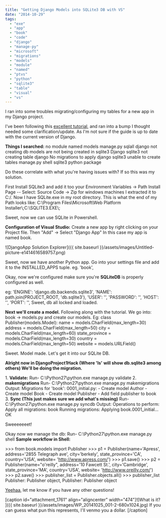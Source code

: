 ```yaml
---
title: "Getting Django Models into SQLite3 DB with VS"
date: "2014-10-29"
tags: 
  - "exe"
  - "app"
  - "book"
  - "code"
  - "django"
  - "manage-py"
  - "microsoft"
  - "migrations"
  - "models"
  - "module"
  - "named"
  - "ptvs"
  - "python"
  - "sqlite3"
  - "table"
  - "visual"
  - "vs"
---
```


I ran into some troubles migrating/configuring my tables for a new app in my Django project.

I've been following this [excellent tutorial](http://www.djangobook.com/en/2.0/chapter05.html "Django BOOOK!"), and ran into a bump I thought needed some clarification/update. As I'm not sure if the guide is up to date with the current version of Django.

**Things I searched:** no module named models manage.py sqlall django not creating db models are not being created in sqlite3 Django sqlite3 not creating table django No migrations to apply django sqlite3 unable to create tables manage.py shell sqlite3 python package

Do these correlate with what you're having issues with? If so this was my solution.

First Install SQLite3 and add it too your Environment Variables -> Path Install Page -- Select: Source Code -> Zip for windows machines I extracted it to C:/. Now I have SQLite.exe in my root directory. This is what the end of my Path looks like: C:\\Program Files\\Microsoft\\Web Platform Installer\\;C:\\SQLITE3.EXE\\;

Sweet, now we can use SQLite in Powershell.

**Configuration of Visual Studio:** Create a new app by right clicking on your Project file. Then "Add" -> Select "Django App" In this case my app is named book.

![DjangoApp Solution Explorer]({{ site.baseurl }}/assets/images/Untitled-picture-e1414616589757.png)

Sweet, now we have another Python app. Go into your settings file and add it to the INSTALLED\_APPS tuple. eg. 'book',

Okay, now we're configured make sure you're **SQLiteDB** is properly configured as well.

eg: 'ENGINE': 'django.db.backends.sqlite3', 'NAME': path.join(PROJECT\_ROOT, 'db.sqlite3'), 'USER': '', 'PASSWORD': '', 'HOST': '', 'PORT': '', Sweet, db all locked and loaded.

**Next we'll create a model.** Following along with the tutorial. We go into: book -> models.py and create our models. Eg: class Publisher(models.Model): name = models.CharField(max\_length=30) address = models.CharField(max\_length=50) city = models.CharField(max\_length=60) state\_province = models.CharField(max\_length=30) country = models.CharField(max\_length=50) website = models.URLField()

Sweet. Model made. Let's get it into our SQLite DB.

**Alright now in DjangoProject1Hack (Where 'ls' will show db.sqlite3 among others) We'll be doing the migration.**

1\. **Validate:** Run- C:\\Python27\\python.exe manage.py validate 2. **makemigrations** Run- C:\\Python27\\python.exe manage.py makemigrations Output: Migrations for 'book': 0001\_initial.py: - Create model Author - Create model Book - Create model Publisher - Add field publisher to book 3. **Sync (This just makes sure we add what's missing)** Run- C:\\Python27\\python.exe manage.py syncdb Output: Operations to perform: Apply all migrations: book Running migrations: Applying book.0001\_initial... OK

Sweeeeeeet!

Okay now we manage the db: Run- C:\\Python27\\python.exe manage.py shell **Sample workflow in Shell:**

\>>> from book.models import Publisher >>> p1 = Publisher(name='Apress', address='2855 Telegraph ave', city='berkely', state\_province='CA', country='USA', website= 'http://www.apress.com/') >>> p1.save() >>> p2 = Publisher(name="o'reilly", address='10 Fawcett St.', city='Cambridge', state\_province='MA', country='USA', website= 'http://www.oreilly.com/') >>> p2.save() >>> publisher\_list = Publisher.objects.all() >>> publisher\_list Publisher: Publisher object, Publisher: Publisher object

[Yeehaa](http://youtu.be/2x7bMzDPDbs "Dancing Tips"), let me know if you have any other questions!

\[caption id="attachment\_1761" align="aligncenter" width="474"\]![What is it? ]({{ site.baseurl }}/assets/images/WP_20141025_001-2-680x1024.jpg) If you can guess what pun this represents, I'll venmo you a dollar. \[/caption\]

